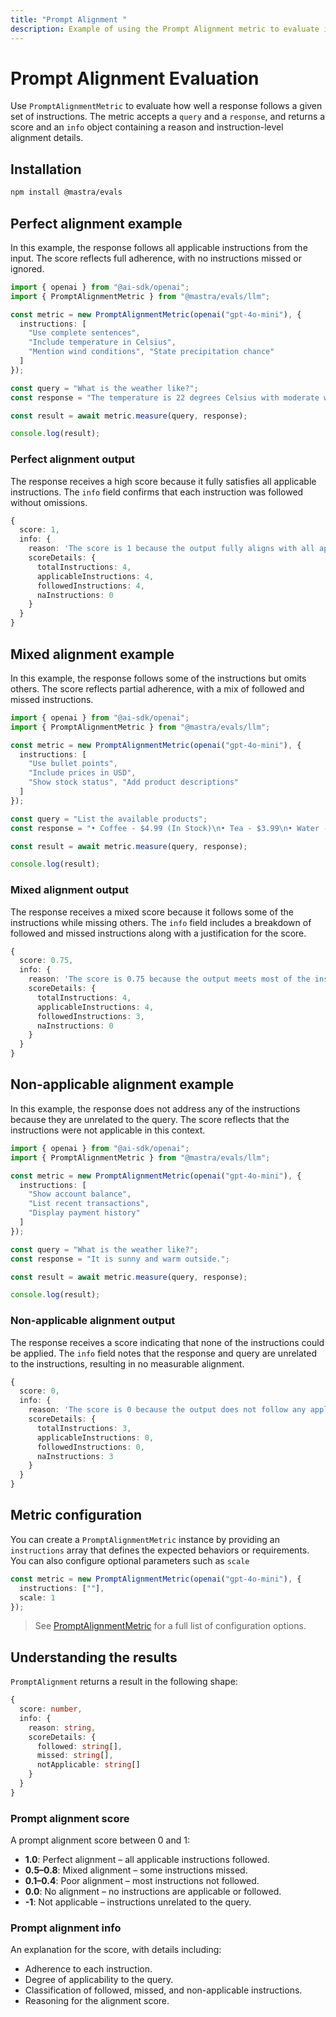 ```yaml
---
title: "Prompt Alignment "
description: Example of using the Prompt Alignment metric to evaluate instruction adherence in responses.
---
```



# Prompt Alignment Evaluation

<ScorerCallout />

Use `PromptAlignmentMetric` to evaluate how well a response follows a given set of instructions. The metric accepts a `query` and a `response`, and returns a score and an `info` object containing a reason and instruction-level alignment details.

## Installation

```bash copy
npm install @mastra/evals
```

## Perfect alignment example

In this example, the response follows all applicable instructions from the input. The score reflects full adherence, with no instructions missed or ignored.

```typescript filename="src/example-high-perfect-alignment.ts" showLineNumbers copy
import { openai } from "@ai-sdk/openai";
import { PromptAlignmentMetric } from "@mastra/evals/llm";

const metric = new PromptAlignmentMetric(openai("gpt-4o-mini"), {
  instructions: [
    "Use complete sentences",
    "Include temperature in Celsius",
    "Mention wind conditions", "State precipitation chance"
  ]
});

const query = "What is the weather like?";
const response = "The temperature is 22 degrees Celsius with moderate winds from the northwest. There is a 30% chance of rain.";

const result = await metric.measure(query, response);

console.log(result);
```

### Perfect alignment output

The response receives a high score because it fully satisfies all applicable instructions. The `info` field confirms that each instruction was followed without omissions.

```typescript
{
  score: 1,
  info: {
    reason: 'The score is 1 because the output fully aligns with all applicable instructions, providing a comprehensive weather report that includes temperature, wind conditions, and chance of precipitation, all presented in complete sentences.',
    scoreDetails: {
      totalInstructions: 4,
      applicableInstructions: 4,
      followedInstructions: 4,
      naInstructions: 0
    }
  }
}
```

## Mixed alignment example

In this example, the response follows some of the instructions but omits others. The score reflects partial adherence, with a mix of followed and missed instructions.

```typescript filename="src/example-high-mixed-alignment.ts" showLineNumbers copy
import { openai } from "@ai-sdk/openai";
import { PromptAlignmentMetric } from "@mastra/evals/llm";

const metric = new PromptAlignmentMetric(openai("gpt-4o-mini"), {
  instructions: [
    "Use bullet points",
    "Include prices in USD",
    "Show stock status", "Add product descriptions"
  ]
});

const query = "List the available products";
const response = "• Coffee - $4.99 (In Stock)\n• Tea - $3.99\n• Water - $1.99 (Out of Stock)";

const result = await metric.measure(query, response);

console.log(result);
```

### Mixed alignment output

The response receives a mixed score because it follows some of the instructions while missing others. The `info` field includes a breakdown of followed and missed instructions along with a justification for the score.

```typescript
{
  score: 0.75,
  info: {
    reason: 'The score is 0.75 because the output meets most of the instructions by using bullet points, including prices in USD, and showing stock status. However, it does not fully align with the instruction to provide product descriptions, which affects the overall score.',
    scoreDetails: {
      totalInstructions: 4,
      applicableInstructions: 4,
      followedInstructions: 3,
      naInstructions: 0
    }
  }
}
```

## Non-applicable alignment example

In this example, the response does not address any of the instructions because they are unrelated to the query. The score reflects that the instructions were not applicable in this context.


```typescript filename="src/example-non-applicable-alignment.ts" showLineNumbers copy
import { openai } from "@ai-sdk/openai";
import { PromptAlignmentMetric } from "@mastra/evals/llm";

const metric = new PromptAlignmentMetric(openai("gpt-4o-mini"), {
  instructions: [
    "Show account balance",
    "List recent transactions",
    "Display payment history"
  ]
});

const query = "What is the weather like?";
const response = "It is sunny and warm outside.";

const result = await metric.measure(query, response);

console.log(result);
```

### Non-applicable alignment output

The response receives a score indicating that none of the instructions could be applied. The `info` field notes that the response and query are unrelated to the instructions, resulting in no measurable alignment.

```typescript
{
  score: 0,
  info: {
    reason: 'The score is 0 because the output does not follow any applicable instructions related to the context of a weather query, as the instructions provided are irrelevant to the input.',
    scoreDetails: {
      totalInstructions: 3,
      applicableInstructions: 0,
      followedInstructions: 0,
      naInstructions: 3
    }
  }
}
```

## Metric configuration

You can create a `PromptAlignmentMetric` instance by providing an `instructions` array that defines the expected behaviors or requirements. You can also configure optional parameters such as `scale`

```typescript showLineNumbers copy
const metric = new PromptAlignmentMetric(openai("gpt-4o-mini"), {
  instructions: [""],
  scale: 1
});
```

> See [PromptAlignmentMetric](/reference/evals/prompt-alignment.md) for a full list of configuration options.

## Understanding the results

`PromptAlignment` returns a result in the following shape:

```typescript
{
  score: number,
  info: {
    reason: string,
    scoreDetails: {
      followed: string[],
      missed: string[],
      notApplicable: string[]
    }
  }
}
```
### Prompt alignment score

A prompt alignment score between 0 and 1:

- **1.0**: Perfect alignment – all applicable instructions followed.
- **0.5–0.8**: Mixed alignment – some instructions missed.
- **0.1–0.4**: Poor alignment – most instructions not followed.
- **0.0**: No alignment – no instructions are applicable or followed.
- **-1**: Not applicable – instructions unrelated to the query.

### Prompt alignment info

An explanation for the score, with details including:

- Adherence to each instruction.
- Degree of applicability to the query.
- Classification of followed, missed, and non-applicable instructions.
- Reasoning for the alignment score.

<GithubLink
  outdated={true}
  marginTop='mt-16'
  link="https://github.com/mastra-ai/mastra/blob/main/examples/basics/evals/prompt-alignment"
/>
